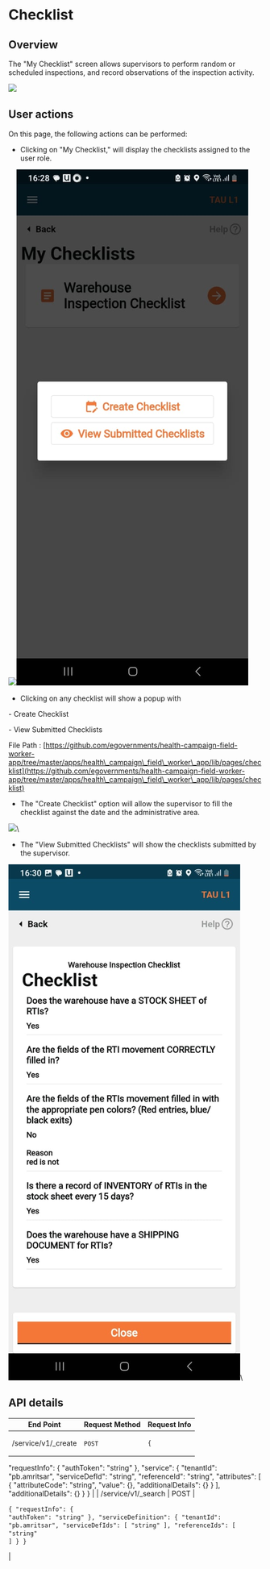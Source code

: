 # Checklist

## Overview

The "My Checklist" screen allows supervisors to perform random or scheduled inspections, and record observations of the inspection activity.

![](https://lh5.googleusercontent.com/qtKMdKMut8JY6VYnkBSKw4Visepz15wf-y-Ij2foOM9IrrODwIPj74g5VS8s-pl7E-ZDHWJgesqDhr4onPBNf7JVuPM2xfwRibQcYm7Xgeq9O0Hq-p0AeT4awt6ZTw5vzNE7i5bWYJlZ1Ux4ue3jbpw)

## User actions

On this page, the following actions can be performed:

* Clicking on "My Checklist," will display the checklists assigned to the user role.

![](https://lh3.googleusercontent.com/\_y963QR2vmvgdJKq7fFeLuGSdi2-oJJhNpRicQZaS7iR0ILsJd4afTRYUTkJoUVFdsBIti6z4hMaIIWEV03U8m60MWSrpFB\_2Bx47YitftvZx4\_I9aDYLZLPlVNqLjT-696hzQEmS8R-wrIvJzfbprQ)![](<../../../../.gitbook/assets/image (13).png>)

* Clicking on any checklist will show a popup with

&#x20;    \- Create Checklist

&#x20;    \- View Submitted Checklists&#x20;

File Path : [https://github.com/egovernments/health-campaign-field-worker-app/tree/master/apps/health\_campaign\_field\_worker\_app/lib/pages/checklist](https://github.com/egovernments/health-campaign-field-worker-app/tree/master/apps/health\_campaign\_field\_worker\_app/lib/pages/checklist)

* The "Create Checklist" option will allow the supervisor to fill the checklist against the date and the administrative area.

![](https://lh6.googleusercontent.com/wYAR7sY3g4U\_prDFvzNiW1J7dd6cEpsGgDcutW4io154s3th\_knEzp0XTtG\_iAaY\_Aq7lNMUf3KEktfXq9CgtSPi5CnBMHIkfAht8yJM6tFWjVwbI6xTUFOck1Ebo175erG2GZSMPy2xZGQ2s8Axujc)\


* The "View Submitted Checklists" will show the checklists submitted by the supervisor.

![](<../../../../.gitbook/assets/image (16).png>)\


## **API details**

| End Point            | Request Method | Request Info                                                                                                                                                                                                                                                                                                                                                                                       |
| -------------------- | -------------- | -------------------------------------------------------------------------------------------------------------------------------------------------------------------------------------------------------------------------------------------------------------------------------------------------------------------------------------------------------------------------------------------------- |
| /service/v1/\_create | `POST`         | <pre class="language-json"><code class="lang-json">{
  "requestInfo": {
    "authToken": "string"
  },
  "service": {
    "tenantId": "pb.amritsar",
    "serviceDefId": "string",
    "referenceId": "string",
    "attributes": [
      {
        "attributeCode": "string",
        "value": {},
        "additionalDetails": {}
      }
    ],
    "additionalDetails": {}
  }
}
</code></pre> |
| /service/v1/\_search | POST           | <pre class="language-json"><code class="lang-json">{
  "requestInfo": {
    "authToken": "string"
  },
  "serviceDefinition": {
    "tenantId": "pb.amritsar",
    "serviceDefIds": [
      "string"
    ],
    "referenceIds": [
      "string"
    ]
  }
}
</code></pre>                                                                                                                         |

